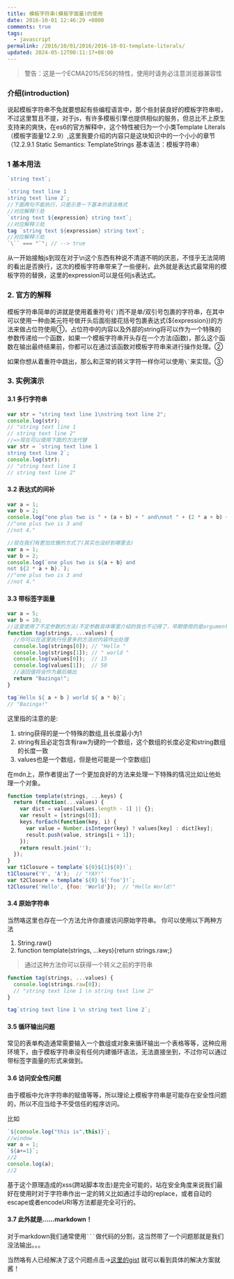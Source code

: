 ```yaml
---
title: 模板字符串(模板字面量)的使用
date: 2016-10-01 12:46:29 +0800
comments: true
tags:
  - javascript
permalink: /2016/10/01/2016/2016-10-01-template-literals/
updated: 2024-05-12T00:11:17+08:00
---
```


> 警告：这是一个ECMA2015/ES6的特性，使用时请务必注意浏览器兼容性

### 介绍(introduction)

  说起模板字符串不免就要想起有些编程语言中，那个些封装良好的模板字符串啦，不过这里暂且不提，对于js，有许多模板引擎也提供相似的服务，但总比不上原生支持来的爽快，在es6的官方解释中，这个特性被归为一个小类Template Literals（模板字面量12.2.9）,这里我要介绍的内容只是这块知识中的一个小小的章节（12.2.9.1 Static Semantics: TemplateStrings 基本语法：模板字符串）

### 1 基本用法

```js
`string text`;

`string text line 1
string text line 2`;
//下面两句不能执行，只是示意一下基本的语法格式
//对应解释①处
`string text ${expression} string text`;
//对应解释②处
tag `string text ${expression} string text`;
//对应解释③处
`\`` === "`"; // --> true
```

从一开始接触js到现在对于\n这个东西有种说不清道不明的厌恶，不怪乎无法简明的看出是否换行，这次的模板字符串带来了一些便利，此外就是表达式最常用的模板字符的替换，这里的expression可以是任何js表达式。

### 2. 官方的解释

模板字符串简单的讲就是使用着重符号(`` ` ``)而不是单/双引号包裹的字符串，在其中可以使用一种由美元符号做开头后面衔接花括号包裹表达式(${expression})的方法来做占位符使用①，占位符中的内容以及外部的string将可以作为一个特殊的参数传递给一个函数，如果一个模板字符串开头存在一个方法(函数)，那么这个函数在输出最终结果前，你都可以在通过该函数对模板字符串来进行操作处理。②

如果你想从着重符中跳出，那么和正常的转义字符一样你可以使用`` \` ``来实现。③

### 3. 实例演示

#### 3.1 多行字符串

```js
var str = "string text line 1\nstring text line 2";
console.log(str);
// "string text line 1
// string text line 2"
//=>现在可以使用下面的方法代替
var str = `string text line 1
string text line 2`;
console.log(str);
// "string text line 1
// string text line 2"
```

#### 3.2 表达式的间补

```js
var a = 1;
var b = 2;
console.log("one plus two is " + (a + b) + " and\nnot " + (2 * a + b) + ".");
//"one plus two is 3 and
//not 4."

//现在我们有更加优雅的方式了(其实也没好到哪里去)
var a = 1;
var b = 2;
console.log(`one plus two is ${a + b} and
not ${2 * a + b}.`);
//"one plus two is 3 and
//not 4."
```

#### 3.3 带标签字面量

```js
var a = 5;
var b = 10;
//这里使用了不定参数的方法(不定参数具体哪里介绍的我也不记得了，早期使用的是arguments的方法来获取，但现在可以使用不定参数快捷的取得)
function tag(strings, ...values) {
  //你可以在这里执行任意多的方法对内容作出处理
  console.log(strings[0]); // "Hello "
  console.log(strings[1]); // " world "
  console.log(values[0]);  // 15
  console.log(values[1]);  // 50
  //返回值将会作为最后输出
  return "Bazinga!";
}

tag`Hello ${ a + b } world ${ a * b}`;
// "Bazinga!"
```

这里指的注意的是:

1. string获得的是一个特殊的数组,且长度最小为1
2. string有且必定包含有raw为键的一个数组，这个数组的长度必定和string数组的长度一致
3. values也是一个数组，但是他可能是一个空数组[]

在mdn上，原作者提出了一个更加良好的方法来处理一下特殊的情况比如让他处理一个对象。

```js
function template(strings, ...keys) {
  return (function(...values) {
    var dict = values[values.length - 1] || {};
    var result = [strings[0]];
    keys.forEach(function(key, i) {
      var value = Number.isInteger(key) ? values[key] : dict[key];
      result.push(value, strings[i + 1]);
    });
    return result.join('');
  });
}
var t1Closure = template`${0}${1}${0}!`;
t1Closure('Y', 'A');  // "YAY!" 
var t2Closure = template`${0} ${'foo'}!`;
t2Closure('Hello', {foo: 'World'});  // "Hello World!"
```

#### 3.4 原始字符串

当然咯这里也存在一个方法允许你直接访问原始字符串。
你可以使用以下两种方法

  1.  String.raw() 
  2. function template(strings, ...keys){return strings.raw;}

> 通过这种方法你可以获得一个转义之前的字符串

```js
function tag(strings, ...values) {
  console.log(strings.raw[0]); 
  // "string text line 1 \n string text line 2"
}

tag`string text line 1 \n string text line 2`;
```

#### 3.5 循环输出问题

常见的表单构造通常需要输入一个数组或对象来循环输出一个表格等等，这种应用环境下，由于模板字符串没有任何内建循环语法，无法直接坐到，不过你可以通过带标签字面量的形式来做到。

#### 3.6 访问安全性问题

由于模板中允许字符串的赋值等等，所以理论上模板字符串是可能存在安全性问题的，所以不应当给予不受信任的程序访问。

比如

```js
`${console.log("this is",this)}`;
//window
var a = 1;
`${a+=1}`;
//2
console.log(a);
//2
```

基于这个原理造成的xss(跨站脚本攻击)是完全可能的，站在安全角度来说我们最好在使用时对于字符串作出一定的转义比如通过手动的replace，或者自动的escape或者encodeURI等方法都是完全可行的。

#### 3.7 此外就是……markdown！

对于markdown我们通常使用`` ``` ``做代码的分割，这当然带了一个问题那就是我们没法输出。。。

当然咯有人已经解决了这个问题点击->[这里的gist](https://gist.githubusercontent.com/jorendorff/d3df45120ef8e4a342e5/raw/cdd053fbebe31dc92bc7da44ccf8293c06f271b1/template-strings-in-markdown.md) 就可以看到具体的解决方案就酱！